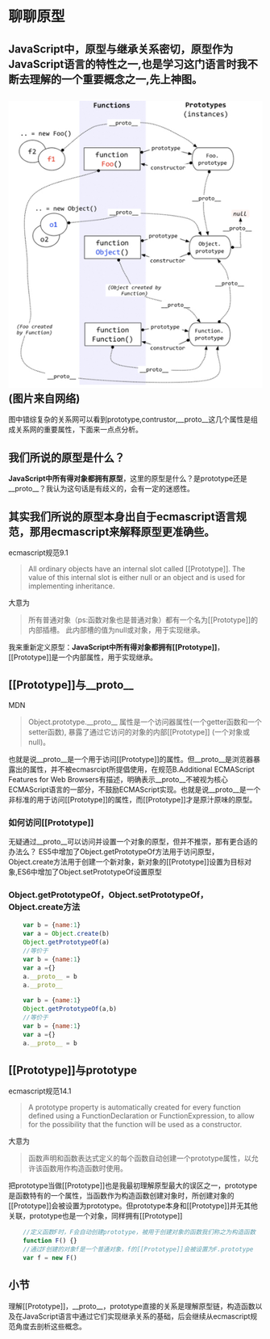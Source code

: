# 聊聊原型

JavaScript中，原型与继承关系密切，原型作为JavaScript语言的特性之一,也是学习这门语言时我不断去理解的一个重要概念之一,先上神图。
------
![](https://github.com/WoolYang/wool-blog/blob/master/image/prototype.png)
(图片来自网络)
------
图中错综复杂的关系网可以看到prototype,contrustor,__proto__这几个属性是组成关系网的重要属性，下面来一点点分析。
## 我们所说的原型是什么？

**JavaScript中所有得对象都拥有原型**，这里的原型是什么？是prototype还是__proto__？我认为这句话是有歧义的，会有一定的迷惑性。

其实我们所说的原型本身出自于ecmascript语言规范，那用ecmascript来解释原型更准确些。
------
ecmascript规范9.1
> All ordinary objects have an internal slot called [[Prototype]]. The value of this internal slot is either null or an object and is used for implementing inheritance.

大意为
> 所有普通对象（ps:函数对象也是普通对象）都有一个名为[[Prototype]]的内部插槽。 此内部槽的值为null或对象，用于实现继承。

我来重新定义原型：**JavaScript中所有得对象都拥有[[Prototype]]**，[[Prototype]]是一个内部属性，用于实现继承。

## [[Prototype]]与__proto__
MDN
 >Object.prototype.\_\_proto\_\_ 属性是一个访问器属性(一个getter函数和一个setter函数), 暴露了通过它访问的对象的内部[[Prototype]] (一个对象或 null)。

也就是说__proto__是一个用于访问[[Prototype]]的属性。但__proto__是浏览器暴露出的属性，并不被ecmasrcipt所提倡使用，在规范B.Additional ECMAScript Features for Web Browsers有描述，明确表示__proto__不被视为核心ECMAScript语言的一部分，不鼓励ECMAScript实现。也就是说__proto__是一个非标准的用于访问[[Prototype]]的属性，而[[Prototype]]才是原汁原味的原型。

### 如何访问[[Prototype]]
无疑通过__proto__可以访问并设置一个对象的原型，但并不推崇，那有更合适的办法么？
ES5中增加了Object.getPrototypeOf方法用于访问原型，Object.create方法用于创建一个新对象，新对象的[[Prototype]]设置为目标对象,ES6中增加了Object.setPrototypeOf设置原型

### Object.getPrototypeOf，Object.setPrototypeOf，Object.create方法
```js
    var b = {name:1}
    var a = Object.create(b)
    Object.getPrototypeOf(a)
    //等价于
    var b = {name:1}
    var a ={}
    a.__proto__ = b
    a.__proto__
```
```js
    var b = {name:1}
    Object.getPrototypeOf(a,b)
    //等价于
    var b = {name:1}
    var a ={}
    a.__proto__ = b
```
## [[Prototype]]与prototype
ecmascript规范14.1
> A prototype property is automatically created for every function defined using a FunctionDeclaration or FunctionExpression, to allow for the possibility that the function will be used as a constructor.

大意为
> 函数声明和函数表达式定义的每个函数自动创建一个prototype属性，以允许该函数用作构造函数时使用。

把prototype当做[[Prototype]]也是我最初理解原型最大的误区之一，prototype是函数特有的一个属性，当函数作为构造函数创建对象时，所创建对象的[[Prototype]]会被设置为prototype。但prototype本身和[[Prototype]]并无其他关联，prototype也是一个对象，同样拥有[[Prototype]]

```js
    //定义函数F时，F会自动创建prototype，被用于创建对象的函数我们称之为构造函数
    function F() {}  
    //通过F创建的对象f是一个普通对象，f的[[Prototype]]会被设置为F.prototype
    var f = new F()  
```

## 小节
理解[[Prototype]]，\_\_proto\_\_，prototype直接的关系是理解原型链，构造函数以及在JavaScript语言中通过它们实现继承关系的基础，后会继续从ecmascript规范角度去剖析这些概念。